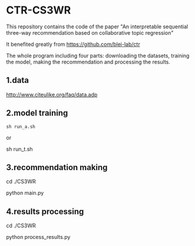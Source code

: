# CTR-CS3WR
This repository contains the code of the paper  "An interpretable sequential three-way recommendation based on collaborative topic regression"

It benefited greatly from https://github.com/blei-lab/ctr

The whole program including four parts: downloading the datasets, training the model,  making the recommendation and processing the results.

## 1.data
http://www.citeulike.org/faq/data.adp

## 2.model training
  ```
  sh run_a.sh
  ```

or 

  sh run_t.sh
## 3.recommendation making
  cd ./CS3WR

  python main.py
## 4.results processing
  cd ./CS3WR

  python process_results.py
